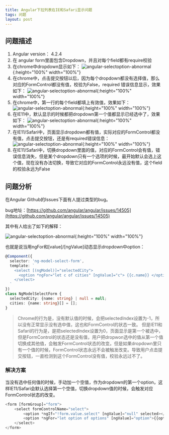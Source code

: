 ```yaml
---
title: Angular下拉列表在IE和Safari显示问题
tags: 问题
layout: post
---
```


## 问题描述

1. Angular version： 4.2.4
2. 在 angular form里面包含Dropdown，并且对每个field都有require校验
3. 在chrome中dropdown显示如下：
![angular-selectoption-abnormal]( https://HpArt.github.io/assets/images/posts/issues/issues-angular-selectoption-abnormal-iesafari1.png){:height="100%" width="100%"}
4. 在chrome中，点击提交按钮以后，因为每个dropdown都没有选择值，那么对应的FormControl都没有值，校验为False，required 错误信息显示，效果如下：
![angular-selectoption-abnormal]( https://HpArt.github.io/assets/images/posts/issues/issues-angular-selectoption-abnormal-iesafari2.png){:height="100%" width="100%"}
5. 在chrome中，第一行的每个field都填上有效值，效果如下： 
![angular-selectoption-abnormal]( https://HpArt.github.io/assets/images/posts/issues/issues-angular-selectoption-abnormal-iesafari3.png){:height="100%" width="100%"}
6. 在IE11中，默认显示的时候都把dropdown第一个值都显示已经选中了，效果如下：
![angular-selectoption-abnormal]( https://HpArt.github.io/assets/images/posts/issues/issues-angular-selectoption-abnormal-iesafari4.png){:height="100%" width="100%"}
7. 在IE11/Safari中，页面显示dropdown都有值，实际对应的FormControl都没有值，点击提交按钮，还是有required错误信息：
![angular-selectoption-abnormal]( https://HpArt.github.io/assets/images/posts/issues/issues-angular-selectoption-abnormal-iesafari5.png){:height="100%" width="100%"}
8. 在IE11/Safari中，切换dropdown里面的值，对应的FormControl会有值，错误信息消失，但是某个dropdown只有一个选项的时候，最开始默认会选上这个值，现在没有办法切换，导致它对应的FormControl永远没有值，这个field的校验永远为False

## 问题分析
在Angular Github的Issues下面有人提过类型的bug。


bug地址：[https://github.com/angular/angular/issues/14505](https://github.com/angular/angular/issues/14505)

其中有人给出了如下的解释：

![angular-selectoption-abnormal]( https://HpArt.github.io/assets/images/posts/issues/issues-angular-selectoption-abnormal-iesafari6.png){:height="100%" width="100%"}


也就是说当用ngFor和[value]/[ngValue]动态显示dropdown中option：
```ts
@Component({
  selector: 'ng-model-select-form',
  template: `
    <select [(ngModel)]="selectedCity">
      <option *ngFor="let c of cities" [ngValue]="c"> {{c.name}} </option>
    </select>
  `
})
class NgModelSelectForm {
  selectedCity: {name: string} | null = null;
  cities: {name: string}[] = [];
}
```

<blockquote>
<p>
Chrome的行为是，没有默认值的时候，会把selectedIndex设置为-1，所以没有正常显示没有选中值，这也和FormControl的状态一致。
但是IE11和Safari的行为是，是把selectedIndex设置为0，页面显示是第一个被选中，但是FormControl的状态还是没有值，用户把dropwon选中的值从第一个值切换成其他值，会触发FormControl状态的改变。但是如果dropdown里只有一个值的时候，FormControl状态永远不会被触发改变。导致用户点击提交按钮，一直检测到这个FormControl没有值，校验永远过不了。
</p>
</blockquote>

### 解决方案

当没有选中任何值的时候，手动加一个空值，作为dropdown的第一个option，这样IE11/Safari会默认选择第一个空值，切换dropdown值的时候，会触发对应FormControl状态的改变。

```ts
<form [formGroup]="form">
	<select formControlName="select">
		<option *ngIf="!form.value.select" [ngValue]="null" selected></option>
		<option *ngFor="let option of options" [ngValue]="option">{{option}}</option>
	</select>
</form>
```